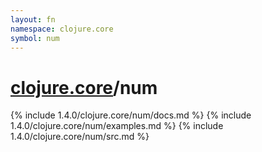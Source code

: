 ```yaml
---
layout: fn
namespace: clojure.core
symbol: num
---
```


# [clojure.core](../)/num

{% include 1.4.0/clojure.core/num/docs.md %}
{% include 1.4.0/clojure.core/num/examples.md %}
{% include 1.4.0/clojure.core/num/src.md %}

